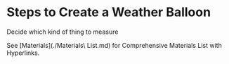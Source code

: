 Steps to Create a Weather Balloon
=================================

Decide which kind of thing to measure

See [Materials](./Materials\ List.md) for Comprehensive Materials List with Hyperlinks.


